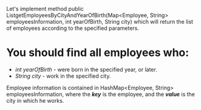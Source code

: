 Let's implement method
public List<Employee>getEmployeesByCityAndYearOfBirth(Map<Employee, String> employeesInformation, int yearOfBirth, String city) 
which will return the list of employees according to the specified parameters.

# You should find all employees who:

* *int yearOfBirth* - were born in the specified year, or later.
* *String city* - work in the specified city.

Employee information is contained in HashMap<Employee, String> employeesInformation, 
where the ***key*** is the employee, and the ***value*** is the city in which he works.